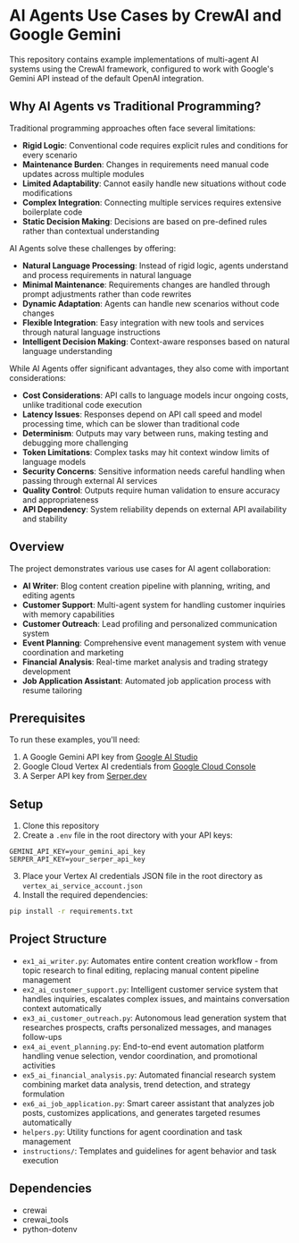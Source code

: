 # AI Agents Use Cases by CrewAI and Google Gemini

This repository contains example implementations of multi-agent AI systems using the CrewAI framework, configured to work with Google's Gemini API instead of the default OpenAI integration.

## Why AI Agents vs Traditional Programming?

Traditional programming approaches often face several limitations:
- **Rigid Logic**: Conventional code requires explicit rules and conditions for every scenario
- **Maintenance Burden**: Changes in requirements need manual code updates across multiple modules
- **Limited Adaptability**: Cannot easily handle new situations without code modifications
- **Complex Integration**: Connecting multiple services requires extensive boilerplate code
- **Static Decision Making**: Decisions are based on pre-defined rules rather than contextual understanding

AI Agents solve these challenges by offering:
- **Natural Language Processing**: Instead of rigid logic, agents understand and process requirements in natural language
- **Minimal Maintenance**: Requirements changes are handled through prompt adjustments rather than code rewrites
- **Dynamic Adaptation**: Agents can handle new scenarios without code changes
- **Flexible Integration**: Easy integration with new tools and services through natural language instructions
- **Intelligent Decision Making**: Context-aware responses based on natural language understanding

While AI Agents offer significant advantages, they also come with important considerations:

- **Cost Considerations**: API calls to language models incur ongoing costs, unlike traditional code execution
- **Latency Issues**: Responses depend on API call speed and model processing time, which can be slower than traditional code
- **Determinism**: Outputs may vary between runs, making testing and debugging more challenging
- **Token Limitations**: Complex tasks may hit context window limits of language models
- **Security Concerns**: Sensitive information needs careful handling when passing through external AI services
- **Quality Control**: Outputs require human validation to ensure accuracy and appropriateness
- **API Dependency**: System reliability depends on external API availability and stability

## Overview

The project demonstrates various use cases for AI agent collaboration:

- **AI Writer**: Blog content creation pipeline with planning, writing, and editing agents
- **Customer Support**: Multi-agent system for handling customer inquiries with memory capabilities
- **Customer Outreach**: Lead profiling and personalized communication system
- **Event Planning**: Comprehensive event management system with venue coordination and marketing
- **Financial Analysis**: Real-time market analysis and trading strategy development
- **Job Application Assistant**: Automated job application process with resume tailoring

## Prerequisites

To run these examples, you'll need:

1. A Google Gemini API key from [Google AI Studio](https://aistudio.google.com/app/apikey)
2. Google Cloud Vertex AI credentials from [Google Cloud Console](https://developers.google.com/workspace/guides/create-credentials)
3. A Serper API key from [Serper.dev](https://serper.dev/api-key)

## Setup

1. Clone this repository
2. Create a `.env` file in the root directory with your API keys:
```
GEMINI_API_KEY=your_gemini_api_key
SERPER_API_KEY=your_serper_api_key
```
3. Place your Vertex AI credentials JSON file in the root directory as `vertex_ai_service_account.json`
4. Install the required dependencies:
```bash
pip install -r requirements.txt
```

## Project Structure

- `ex1_ai_writer.py`: Automates entire content creation workflow - from topic research to final editing, replacing manual content pipeline management
- `ex2_ai_customer_support.py`: Intelligent customer service system that handles inquiries, escalates complex issues, and maintains conversation context automatically
- `ex3_ai_customer_outreach.py`: Autonomous lead generation system that researches prospects, crafts personalized messages, and manages follow-ups
- `ex4_ai_event_planning.py`: End-to-end event automation platform handling venue selection, vendor coordination, and promotional activities
- `ex5_ai_financial_analysis.py`: Automated financial research system combining market data analysis, trend detection, and strategy formulation
- `ex6_ai_job_application.py`: Smart career assistant that analyzes job posts, customizes applications, and generates targeted resumes automatically
- `helpers.py`: Utility functions for agent coordination and task management
- `instructions/`: Templates and guidelines for agent behavior and task execution

## Dependencies

- crewai
- crewai_tools
- python-dotenv
